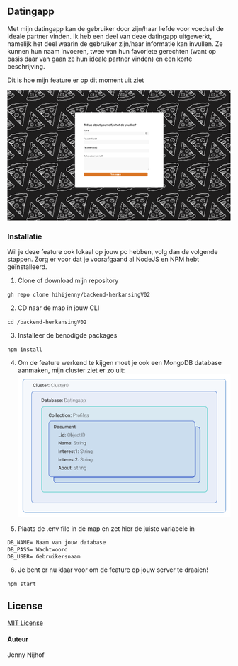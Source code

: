 ## Datingapp 
Met mijn datingapp kan de gebruiker door zijn/haar liefde voor voedsel de ideale partner vinden.
Ik heb een deel van deze datingapp uitgewerkt, namelijk het deel waarin de gebruiker zijn/haar informatie kan invullen. 
Ze kunnen hun naam invoeren, twee van hun favoriete gerechten (want op basis daar van gaan ze hun ideale partner vinden) en een korte beschrijving. 

Dit is hoe mijn feature er op dit moment uit ziet

![](static/my-app.png)

### Installatie
Wil je deze feature ook lokaal op jouw pc hebben, volg dan de volgende stappen.
Zorg er voor dat je voorafgaand al NodeJS en NPM hebt geïnstalleerd.

1. Clone of download mijn repository

`gh repo clone hihijenny/backend-herkansingV02`


2. CD naar de map in jouw CLI

`cd /backend-herkansingV02`


3. Installeer de benodigde packages

`npm install`


4. Om de feature werkend te kijgen moet je ook een MongoDB database aanmaken,
mijn cluster ziet er zo uit: 
![](static/datamodel.png)


5. Plaats de .env file in de map en zet hier de juiste variabele in 

```
DB_NAME= Naam van jouw database
DB_PASS= Wachtwoord 
DB_USER= Gebruikersnaam
```

6. Je bent er nu klaar voor om de feature op jouw server te draaien!

`npm start`


## License 
[MIT License](https://www.google.com)

#### Auteur
Jenny Nijhof